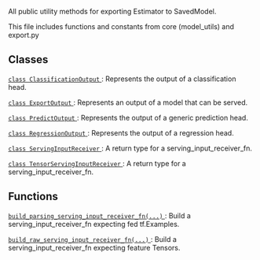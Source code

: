 All public utility methods for exporting Estimator to SavedModel.

This file includes functions and constants from core (model_utils) and export.py



## Classes
[ `class ClassificationOutput` ](https://tensorflow.google.cn/api_docs/python/tf/estimator/export/ClassificationOutput): Represents the output of a classification head.

[ `class ExportOutput` ](https://tensorflow.google.cn/api_docs/python/tf/estimator/export/ExportOutput): Represents an output of a model that can be served.

[ `class PredictOutput` ](https://tensorflow.google.cn/api_docs/python/tf/estimator/export/PredictOutput): Represents the output of a generic prediction head.

[ `class RegressionOutput` ](https://tensorflow.google.cn/api_docs/python/tf/estimator/export/RegressionOutput): Represents the output of a regression head.

[ `class ServingInputReceiver` ](https://tensorflow.google.cn/api_docs/python/tf/estimator/export/ServingInputReceiver): A return type for a serving_input_receiver_fn.

[ `class TensorServingInputReceiver` ](https://tensorflow.google.cn/api_docs/python/tf/estimator/export/TensorServingInputReceiver): A return type for a serving_input_receiver_fn.



## Functions
[ `build_parsing_serving_input_receiver_fn(...)` ](https://tensorflow.google.cn/api_docs/python/tf/estimator/export/build_parsing_serving_input_receiver_fn): Build a serving_input_receiver_fn expecting fed tf.Examples.

[ `build_raw_serving_input_receiver_fn(...)` ](https://tensorflow.google.cn/api_docs/python/tf/estimator/export/build_raw_serving_input_receiver_fn): Build a serving_input_receiver_fn expecting feature Tensors.

